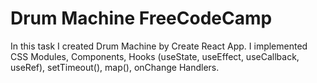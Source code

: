 # Drum Machine FreeCodeCamp

In this task I created Drum Machine by Create React App. I implemented CSS Modules, Components, Hooks (useState, useEffect, useCallback, useRef), setTimeout(), map(), onChange Handlers.
